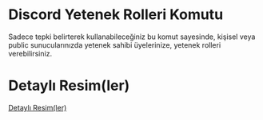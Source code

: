 # Discord Yetenek Rolleri Komutu
Sadece tepki belirterek kullanabileceğiniz bu komut sayesinde, kişisel veya public sunucularınızda yetenek sahibi üyelerinize, yetenek rolleri verebilirsiniz.

# Detaylı Resim(ler)
[Detaylı Resim(ler)](https://cdn.discordapp.com/attachments/675246572312854538/835276863932858418/IMG_20210424_021148.jpg)
